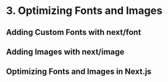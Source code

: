# 3. Optimizing Fonts and Images

## Adding Custom Fonts with next/font

## Adding Images with next/image

## Optimizing Fonts and Images in Next.js
